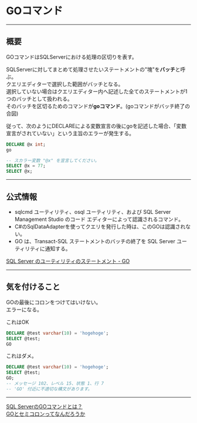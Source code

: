 # GOコマンド

---

## 概要

GOコマンドはSQLServerにおける処理の区切りを表す。  

SQLServerに対してまとめて処理させたいステートメントの"塊"を**バッチ**と呼ぶ。  
クエリエディターで選択した範囲がバッチとなる。  
選択していない場合はクエリエディター内へ記述した全てのステートメントが1つのバッチとして扱われる。  
そのバッチを区切るためのコマンドが**goコマンド**。(goコマンドがバッチ終了の合図)  

従って、次のようにDECLAREによる変数宣言の後にgoを記述した場合、「変数宣言がされていない」という主旨のエラーが発生する。  

``` sql
DECLARE @x int;
go

-- スカラー変数 "@x" を宣言してください。
SELECT @x = 77;
SELECT @x;
```

---

## 公式情報

- sqlcmd ユーティリティ、osql ユーティリティ、および SQL Server Management Studio のコード エディターによって認識されるコマンド。  
- C#のSqlDataAdapterを使ってクエリを発行した時は、このGOは認識されない。  
- GO は、Transact-SQL ステートメントのバッチの終了を SQL Server ユーティリティに通知する。  

[SQL Server のユーティリティのステートメント - GO](https://docs.microsoft.com/ja-jp/sql/t-sql/language-elements/sql-server-utilities-statements-go?view=sql-server-ver16)  

---

## 気を付けること

GOの最後にコロンをつけてはいけない。  
エラーになる。  

これはOK

```sql
DECLARE @test varchar(10) = 'hogehoge';
SELECT @test;
GO
```

これはダメ。  

```sql
DECLARE @test varchar(10) = 'hogehoge';
SELECT @test;
GO;
-- メッセージ 102、レベル 15、状態 1、行 7
-- 'GO' 付近に不適切な構文があります。
```

---

[SQL ServerのGOコマンドとは？](https://sql-oracle.com/sqlserver/?p=708)  
[GOとセミコロンってなんだろうか](https://sotoattanito.hatenablog.com/entry/2015/10/08/230340)  
